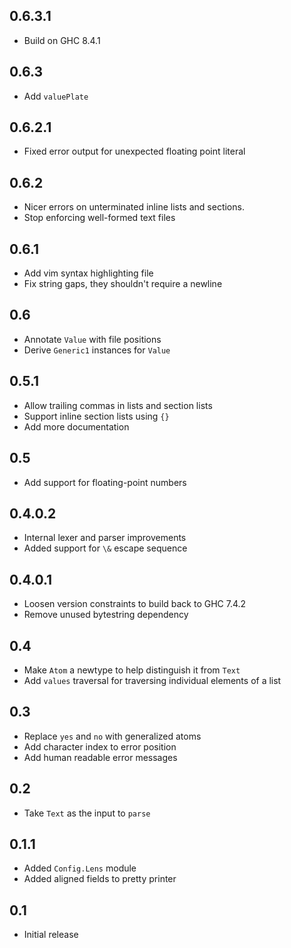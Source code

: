 0.6.3.1
---
* Build on GHC 8.4.1

0.6.3
---
* Add `valuePlate`

0.6.2.1
---
* Fixed error output for unexpected floating point literal

0.6.2
---
* Nicer errors on unterminated inline lists and sections.
* Stop enforcing well-formed text files

0.6.1
---
* Add vim syntax highlighting file
* Fix string gaps, they shouldn't require a newline

0.6
---
* Annotate `Value` with file positions
* Derive `Generic1` instances for `Value`

0.5.1
---
* Allow trailing commas in lists and section lists
* Support inline section lists using `{}`
* Add more documentation

0.5
----
* Add support for floating-point numbers

0.4.0.2
----
* Internal lexer and parser improvements
* Added support for `\&` escape sequence

0.4.0.1
----
* Loosen version constraints to build back to GHC 7.4.2
* Remove unused bytestring dependency

0.4
----
* Make `Atom` a newtype to help distinguish it from `Text`
* Add `values` traversal for traversing individual elements of a list

0.3
-----
* Replace `yes` and `no` with generalized atoms
* Add character index to error position
* Add human readable error messages

0.2
-----
* Take `Text` as the input to `parse`

0.1.1
-----
* Added `Config.Lens` module
* Added aligned fields to pretty printer

0.1
-----
* Initial release
